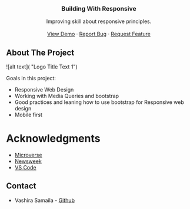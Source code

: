 <!--
*** Thanks for checking out this README Template. If you have a suggestion that would
*** make this better, please fork the repo and create a pull request or simply open
*** an issue with the tag "enhancement".
*** Thanks again! Now go create something AMAZING! :D
-->





<!-- PROJECT SHIELDS -->
<!--
*** I'm using markdown "reference style" links for readability.
*** Reference links are enclosed in brackets [ ] instead of parentheses ( ).
*** See the bottom of this document for the declaration of the reference variables
*** for contributors-url, forks-url, etc. This is an optional, concise syntax you may use.
*** https://www.markdownguide.org/basic-syntax/#reference-style-links
-->



<!-- PROJECT LOGO -->
<br />
<p align="center">
  <h3 align="center">Building With Responsive</h3>

  <p align="center">
    Improving skill about responsive principles.
    <br />
    <br />
    <a href="#">View Demo</a>
    ·
    <a href="#">Report Bug</a>
    ·
    <a href="#">Request Feature</a>
  </p>
</p>


<!-- ABOUT THE PROJECT -->
## About The Project

![alt text]( "Logo Title Text 1")

Goals in this project:
* Responsive Web Design 
* Working with Media Queries and bootstrap
* Good practices and leaning how to use bootstrap for Responsive web design
* Mobile first

# Acknowledgments
- [Microverse](https://microverse.org)
- [Newsweek](https://newsweek.com/)
- [VS Code](https://code.visualstudio.com/)

<!-- CONTACT -->
## Contact
* Vashira Samaila - [Github](https://github.com/Vashiramusa)
